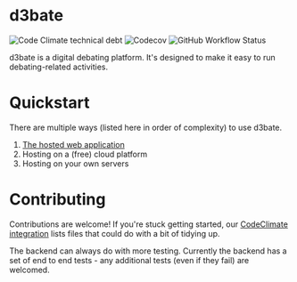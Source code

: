# d3bate
![Code Climate technical debt](https://img.shields.io/codeclimate/tech-debt/d3bate/d3bate?style=for-the-badge) ![Codecov](https://img.shields.io/codecov/c/github/d3bate/d3bate?style=for-the-badge) ![GitHub Workflow Status](<https://img.shields.io/github/workflow/status/d3bate/d3bate/Backend tests?label=tests&style=for-the-badge>)

d3bate is a digital debating platform. It's designed to make it easy to run debating-related activities. 
# Quickstart
There are multiple ways (listed here in order of complexity) to use d3bate. 
1. [The hosted web application](https://debating.web.app)
2. Hosting on a (free) cloud platform
3. Hosting on your own servers

# Contributing
Contributions are welcome! If you're stuck getting started, our [CodeClimate integration](https://codeclimate.com/github/d3bate/d3bate) lists files that could do with a bit of tidying up.

The backend can always do with more testing. Currently the backend has a set of end to end tests - any additional tests (even if they fail) are welcomed. 
